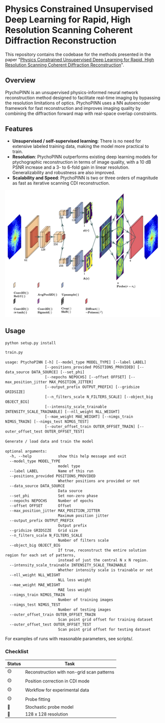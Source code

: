 # Physics Constrained Unsupervised Deep Learning for Rapid, High Resolution Scanning Coherent Diffraction Reconstruction

This repository contains the codebase for the methods presented in the paper "[Physics Constrained Unsupervised Deep Learning for Rapid, High Resolution Scanning Coherent Diffraction Reconstruction](https://arxiv.org/pdf/2306.11014.pdf)". 

## Overview
PtychoPINN is an unsupervised physics-informed neural network reconstruction method designed to facilitate real-time imaging by bypassing the resolution limitations of optics. PtychoPINN uses a NN autoencoder framework for fast reconstruction and improves imaging quality by combining the diffraction forward map with real-space overlap constraints.

## Features
- **Unsupervised / self-supervised learning**: There is no need for extensive labeled training data, making the model more practical to train.
- **Resolution**: PtychoPINN outperforms existing deep learning models for ptychographic reconstruction in terms of image quality, with a 10 dB PSNR increase and a 3- to 6-fold gain in linear resolution. Generalizability and robustness are also improved.
- **Scalability and Speed**: PtychoPINN is two or three orders of magnitude as fast as iterative scanning CDI reconstruction.

![Architecture diagram](diagram/lett.png)
<!---
*Fig. 1: Caption for the figure.*
 -->


## Usage
`python setup.py install`

```
train.py

usage: PtychoPINN [-h] [--model_type MODEL_TYPE] [--label LABEL]
                  [--positions_provided POSITIONS_PROVIDED] [--data_source DATA_SOURCE] [--set_phi]
                  [--nepochs NEPOCHS] [--offset OFFSET] [--max_position_jitter MAX_POSITION_JITTER]
                  [--output_prefix OUTPUT_PREFIX] [--gridsize GRIDSIZE]
                  [--n_filters_scale N_FILTERS_SCALE] [--object_big OBJECT_BIG]
                  [--intensity_scale_trainable INTENSITY_SCALE_TRAINABLE] [--nll_weight NLL_WEIGHT]
                  [--mae_weight MAE_WEIGHT] [--nimgs_train NIMGS_TRAIN] [--nimgs_test NIMGS_TEST]
                  [--outer_offset_train OUTER_OFFSET_TRAIN] [--outer_offset_test OUTER_OFFSET_TEST]

Generate / load data and train the model

optional arguments:
  -h, --help            show this help message and exit
  --model_type MODEL_TYPE
                        model type
  --label LABEL         Name of this run
  --positions_provided POSITIONS_PROVIDED
                        Whether positions are provided or not
  --data_source DATA_SOURCE
                        Data source
  --set_phi             Set non-zero phase
  --nepochs NEPOCHS     Number of epochs
  --offset OFFSET       Offset
  --max_position_jitter MAX_POSITION_JITTER
                        Maximum position jitter
  --output_prefix OUTPUT_PREFIX
                        Output prefix
  --gridsize GRIDSIZE   Grid size
  --n_filters_scale N_FILTERS_SCALE
                        Number of filters scale
  --object_big OBJECT_BIG
                        If true, reconstruct the entire solution region for each set of patterns,
                        instead of just the central N x N region.
  --intensity_scale_trainable INTENSITY_SCALE_TRAINABLE
                        Whether intensity scale is trainable or not
  --nll_weight NLL_WEIGHT
                        NLL loss weight
  --mae_weight MAE_WEIGHT
                        MAE loss weight
  --nimgs_train NIMGS_TRAIN
                        Number of training images
  --nimgs_test NIMGS_TEST
                        Number of testing images
  --outer_offset_train OUTER_OFFSET_TRAIN
                        Scan point grid offset for training dataset
  --outer_offset_test OUTER_OFFSET_TEST
                        Scan point grid offset for testing dataset
```

For examples of runs with reasonable parameters, see scripts/.

### Checklist
| Status | Task |
|--------|------|
| 🟡 | Reconstruction with non-grid scan patterns |
| 🟡 | Position correction in CDI mode |
| 🟡 | Workflow for experimental data |
| 🟡 | Probe fitting |
| 🔴 | Stochastic probe model |
| 🔴 | 128 x 128 resolution |

<!-- 
* subpixel convolution (Depth-to-space)
* make the model robust to arbitrary scaling/incorrect normalization of the diffracted intensity
* other ideas: fft based loss, gradient loss, vq-vae https://www.tensorflow.org/tutorials/generative/style_transfer#define_content_and_style_representations
* probe-based vs reconstruction-based support?

* Fully Convolutional Networks for Semantic Segmentation, explore and discuss. Make a slide explaining the idea.
* Try MC Dropout https://arxiv.org/pdf/1511.02680.pdf
* read deep ensembles https://arxiv.org/pdf/1612.01474.pdf

* hard constraint on diffraction norm using projection, consider tf.keras.constraints.MinMaxNorm
* stochastic probe
* probe symmetry consequences
* add an object normalization layer that uses the L2 norm
* how do super resolution models handle high resolutions?
* shift invariance
* grid permutation
* fourier ring correlation

* characterize robustness impact of Poisson likelihood vs. MAE
 -->

